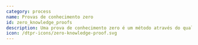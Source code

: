 ```yaml
---
category: process
name: Provas de conhecimento zero
id: zero_knowledge_proofs
description: Uma prova de conhecimento zero é um método através do qual uma parte pode provar a outra parte que conhece um valor, sem transmitir qualquer informação adicional, como o próprio valor.
icon: /dtpr-icons/zero-knowledge-proof.svg
---
```

